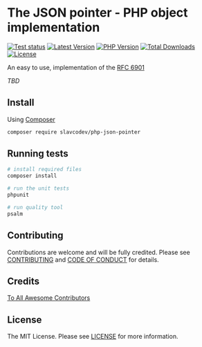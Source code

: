 # The JSON pointer - PHP object implementation

[![Test status][ico-github-actions]][link-github]
[![Latest Version][ico-version]][link-packagist]
[![PHP Version][ico-php-version]][link-github]
[![Total Downloads][ico-downloads]][link-downloads]
[![License][ico-license]][link-license]

An easy to use, implementation of the [RFC 6901](https://tools.ietf.org/html/rfc6901)

*TBD*

## Install

Using [Composer](https://getcomposer.org)

~~~bash
composer require slavcodev/php-json-pointer
~~~

## Running tests

~~~bash
# install required files
composer install

# run the unit tests
phpunit

# run quality tool
psalm
~~~

## Contributing

Contributions are welcome and will be fully credited. Please see [CONTRIBUTING](.github/CONTRIBUTING.md) and [CODE OF CONDUCT](.github/CODE_OF_CONDUCT.md) for details.

## Credits

[To All Awesome Contributors](../../contributors)

## License

The MIT License. Please see [LICENSE][link-license] for more information.

[ico-github-actions]: https://github.com/slavcodev/php-json-pointer/workflows/Tests/badge.svg
[ico-version]: https://img.shields.io/github/tag/slavcodev/php-json-pointer.svg?label=latest
[ico-php-version]: https://img.shields.io/packagist/php-v/slavcodev/php-json-pointer.svg
[ico-downloads]: https://img.shields.io/packagist/dt/slavcodev/php-json-pointer.svg
[ico-license]: https://img.shields.io/badge/License-MIT-blue.svg

[link-packagist]: https://packagist.org/packages/slavcodev/php-json-pointer
[link-github]: https://github.com/slavcodev/php-json-pointer
[link-downloads]: https://packagist.org/packages/slavcodev/php-json-pointer
[link-license]: LICENSE
